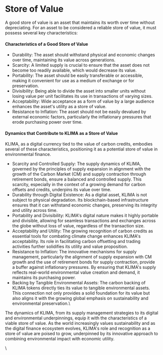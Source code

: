 # Store of Value

A good store of value is an asset that maintains its worth over time without depreciating. For an asset to be considered a reliable store of value, it must possess several key characteristics:

#### Characteristics of a Good Store of Value

* Durability: The asset should withstand physical and economic changes over time, maintaining its value across generations.
* Scarcity: A limited supply is crucial to ensure that the asset does not become too readily available, which would decrease its value.
* Portability: The asset should be easily transferable or accessible, making it convenient for use as a medium of exchange or for preservation.
* Divisibility: Being able to divide the asset into smaller units without losing value per unit facilitates its use in transactions of varying sizes.
* Acceptability: Wide acceptance as a form of value by a large audience enhances the asset's utility as a store of value.
* Resistance to Inflation: The asset should not be easily devalued by external economic factors, particularly the inflationary pressures that erode purchasing power over time.

#### Dynamics that Contribute to KLIMA as a Store of Value

KLIMA, as a digital currency tied to the value of carbon credits, embodies several of these characteristics, positioning it as a potential store of value in environmental finance.

* Scarcity and Controlled Supply: The supply dynamics of KLIMA, governed by the principles of supply expansion in alignment with the growth of the Carbon Market (CM) and supply contraction through retirement bonds, ensure a balanced and controlled supply. This scarcity, especially in the context of a growing demand for carbon offsets and credits, underpins its value over time.
* Durability through Digital Existence: As a digital asset, KLIMA is not subject to physical degradation. Its blockchain-based infrastructure ensures that it can withstand economic changes, preserving its integrity and utility across time.
* Portability and Divisibility: KLIMA's digital nature makes it highly portable and divisible, allowing for seamless transactions and exchanges across the globe without loss of value, regardless of the transaction size.
* Acceptability and Utility: The growing recognition of carbon credits as essential tools for combating climate change enhances KLIMA's acceptability. Its role in facilitating carbon offsetting and trading activities further solidifies its utility and value proposition.
* Resistance to Inflation: The innovative mechanisms for supply management, particularly the alignment of supply expansion with CM growth and the use of retirement bonds for supply contraction, provide a buffer against inflationary pressures. By ensuring that KLIMA's supply reflects real-world environmental value creation and demand, it maintains its purchasing power.
* Backing by Tangible Environmental Assets: The carbon backing of KLIMA tokens directly ties its value to tangible environmental assets. This connection not only provides a solid foundation for its value but also aligns it with the growing global emphasis on sustainability and environmental preservation.\


The dynamics of KLIMA, from its supply management strategies to its digital and environmental underpinnings, equip it with the characteristics of a viable store of value. As the world increasingly values sustainability and as the digital finance ecosystem evolves, KLIMA's role and recognition as a store of value are poised to grow, underpinned by its innovative approach to combining environmental impact with economic utility.

\
